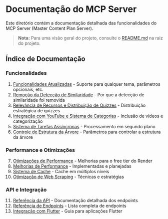 # Documentação do MCP Server

Este diretório contém a documentação detalhada das funcionalidades do MCP Server (Master Content Plan Server).

> **Nota:** Para uma visão geral do projeto, consulte o [README.md](../README.md) na raiz do projeto.

## Índice de Documentação

### Funcionalidades

1. [Funcionalidades Atualizadas](updated_features.md) - Suporte para qualquer tema, parâmetros opcionais, etc.
2. [Remoção da Detecção de Similaridade](removed_similarity_detection.md) - Por que a detecção de similaridade foi removida
3. [Relevância de Recursos e Distribuição de Quizzes](resource_relevance_and_quiz_distribution.md) - Distribuição estratégica de quizzes
4. [Integração com YouTube e Sistema de Categorias](youtube_integration.md) - Inclusão de vídeos e categorização
5. [Sistema de Tarefas Assíncronas](async_tasks_system.md) - Processamento em segundo plano
6. [Controle de Estrutura da Árvore](tree_structure_control.md) - Parâmetros para controlar a estrutura da árvore

### Performance e Otimizações

7. [Otimizações de Performance](performance_optimization.md) - Melhorias para o free tier do Render
8. [Melhorias de Performance](performance_improvements.md) - Implementadas e planejadas
9. [Sistema de Cache](caching_system.md) - Cache em múltiplos níveis
10. [Otimização de Web Scraping](web_scraping_optimization.md) - Técnicas e estratégias

### API e Integração

11. [Referência da API](api_reference.md) - Documentação detalhada dos endpoints
12. [Referência de Endpoints](endpoints_reference.md) - Lista completa de endpoints
13. [Integração com Flutter](flutter_integration.md) - Guia para aplicações Flutter
